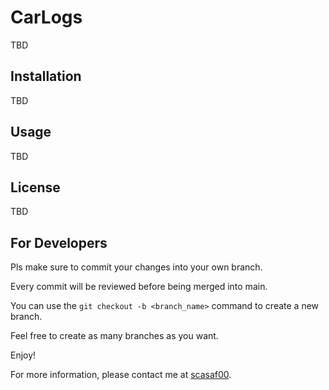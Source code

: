 # CarLogs

TBD

## Installation

TBD

## Usage

TBD

## License

TBD

## For Developers

Pls make sure to commit your changes into your own branch.

Every commit will be reviewed before being merged into main.

You can use the `git checkout -b <branch_name>` command to create a new branch.

Feel free to create as many branches as you want.

Enjoy!

For more information, please contact me at [scasaf00](scasaf00@estudiantes.unileon.es).

